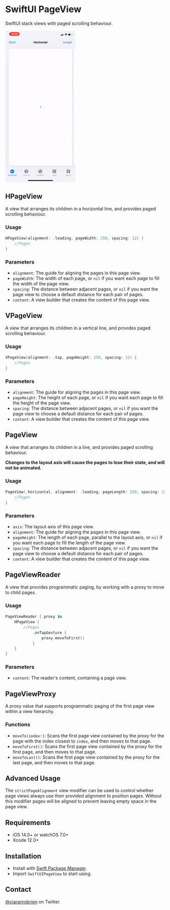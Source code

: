 # SwiftUI PageView

SwiftUI stack views with paged scrolling behaviour.

![Demo](./Resources/Demo.gif "Demo")

## HPageView
A view that arranges its children in a horizontal line, and provides paged scrolling behaviour.

### Usage
```swift
HPageView(alignment: .leading, pageWidth: 250, spacing: 12) {
    //Pages
}
```

### Parameters
* `alignment`: The guide for aligning the pages in this page view.
* `pageWidth`: The width of each page, or `nil` if you want each page to fill the width of the page view.
* `spacing`: The distance between adjacent pages, or `nil` if you want the page view to choose a default distance for each pair of pages.
* `content`: A view builder that creates the content of this page view.

## VPageView
A view that arranges its children in a vertical line, and provides paged scrolling behaviour.

### Usage
```swift
VPageView(alignment: .top, pageHeight: 250, spacing: 12) {
    //Pages
}
```

### Parameters
* `alignment`: The guide for aligning the pages in this page view.
* `pageHeight`: The height of each page, or `nil` if you want each page to fill the height of the page view.
* `spacing`: The distance between adjacent pages, or `nil` if you want the page view to choose a default distance for each pair of pages.
* `content`: A view builder that creates the content of this page view.

## PageView
A view that arranges its children in a line, and provides paged scrolling behaviour.

**Changes to the layout axis will cause the pages to lose their state, and will not be animated.**

### Usage
```swift
PageView(.horizontal, alignment: .leading, pageLength: 250, spacing: 12) {
    //Pages
}
```

### Parameters
* `axis`: The layout axis of this page view.
* `alignment`: The guide for aligning the pages in this page view.
* `pageHeight`: The length of each page, parallel to the layout axis, or `nil` if you want each page to fill the length of the page view.
* `spacing`: The distance between adjacent pages, or `nil` if you want the page view to choose a default distance for each pair of pages.
* `content`: A view builder that creates the content of this page view.

## PageViewReader
A view that provides programmatic paging, by working with a proxy to move to child pages.

### Usage
```swift
PageViewReader { proxy in
    HPageView {
        //Pages
            .onTapGesture {
                proxy.moveToFirst()
            }
    }
}
```

### Parameters
* `content`: The reader's content, containing a page view.

## PageViewProxy
A proxy value that supports programmatic paging of the first page view within a view hierarchy.

### Functions
* `moveTo(index:)`: Scans the first page view contained by the proxy for the page with the index closest to `index`, and then moves to that page.
* `moveToFirst()`: Scans the first page view contained by the proxy for the first page, and then moves to that page.
* `moveToLast()`: Scans the first page view contained by the proxy for the last page, and then moves to that page.

## Advanced Usage
The `strictPageAlignment` view modifier can be used to control whether page views always use their provided alignment to position pages. Without this modifier pages will be aligned to prevent leaving empty space in the page view.

## Requirements

* iOS 14.0+ or watchOS 7.0+
* Xcode 12.0+

## Installation

* Install with [Swift Package Manager](https://developer.apple.com/documentation/xcode/adding_package_dependencies_to_your_app).
* Import `SwiftUIPageView` to start using.

## Contact

[@ciaranrobrien](https://twitter.com/ciaranrobrien) on Twitter.

